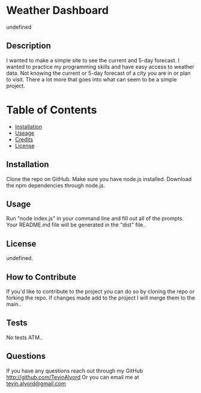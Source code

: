 # Weather Dashboard

undefined

## Description

I wanted to make a simple site to see the current and 5-day forecast. I wanted to practice my programming skills and have easy access to weather data. Not knowing the current or 5-day forecast of a city you are in or plan to visit. There a lot more that goes into what can seem to be a simple project.

# Table of Contents

- [Installation](#installation)
- [Useage](#Useage)
- [Credits](#Credits)
- [License](#License)

## Installation

Clone the repo on GitHub. Make sure you have node.js installed. Download the npm dependencies through node.js.

## Usage

Run "node index.js" in your command line and fill out all of the prompts. Your README.md file will be generated in the "dist" file..

## License

undefined.

## How to Contribute

If you'd like to contribute to the project you can do so by cloning the repo or forking the repo. If changes made add to the project I will merge them to the main..

## Tests

No tests ATM..

## Questions

If you have any questions reach out through my GitHub http://github.com/TevinAlvord
Or you can email me at tevin.alvord@gmail.com
